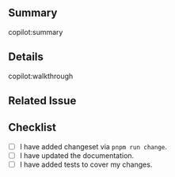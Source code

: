 ## Summary

<!-- The summary can be generated automatically by GitHub Copilot, so you don't have to do anything. -->
<!-- If you want to write it manually, remove the "copilot:summary" placeholder. -->

copilot:summary

## Details

<!-- The details can be generated automatically by GitHub Copilot, so you don't have to do anything. -->
<!-- If you want to write it manually, remove the "copilot:walkthrough" placeholder. -->

copilot:walkthrough

## Related Issue

<!--- Provide link of related issues -->

## Checklist

<!--- Go over all the following points, and put an `x` in all the boxes that apply. -->

- [ ] I have added changeset via `pnpm run change`.
- [ ] I have updated the documentation.
- [ ] I have added tests to cover my changes.
